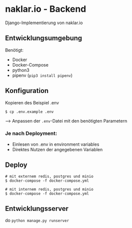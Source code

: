 # naklar.io - Backend 
Django-Implementierung von naklar.io

## Entwicklungsumgebung
Benötigt:
  - Docker
  - Docker-Compose
  - python3
  - pipenv (`pip3 install pipenv`)

## Konfiguration
Kopieren des Beispiel .env
```shell script
$ cp .env.example .env
```
--> Anpassen der ``.env``-Datei mit den benötigten Parametern
### Je nach Deployment:
 - Einlesen von .env in environment variables
 - Direktes Nutzen der angegebenen Variablen
 
## Deploy 
```
# mit externem redis, postgres und minio
$ docker-compose -f docker-compose.yml 

# mit internem redis, postgres und minio
$ docker-compose -f docker-compose.yml 
```
## Entwicklungsserver
do
`python manage.py runserver`
